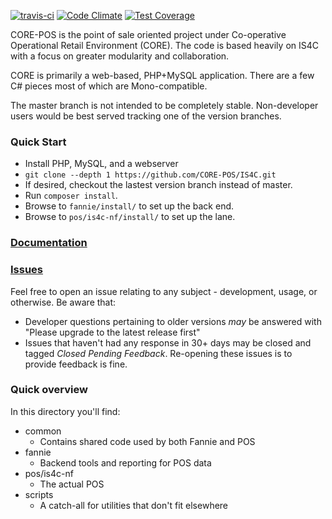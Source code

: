 [![travis-ci](https://travis-ci.org/CORE-POS/IS4C.svg?branch=master)](https://travis-ci.org/CORE-POS/IS4C)
[![Code Climate](https://codeclimate.com/github/CORE-POS/IS4C/badges/gpa.svg)](https://codeclimate.com/github/CORE-POS/IS4C)
[![Test Coverage](https://codeclimate.com/github/CORE-POS/IS4C/badges/coverage.svg)](https://codeclimate.com/github/CORE-POS/IS4C/coverage)

CORE-POS is the point of sale oriented project under Co-operative
Operational Retail Environment (CORE). The code is based heavily 
on IS4C with a focus on greater modularity and collaboration.

CORE is primarily a web-based, PHP+MySQL application. There are
a few C# pieces most of which are Mono-compatible.

The master branch is not intended to be completely stable. 
Non-developer users would be best served tracking one of the
version branches.

### Quick Start
* Install PHP, MySQL, and a webserver
* `git clone --depth 1 https://github.com/CORE-POS/IS4C.git`
* If desired, checkout the lastest version branch instead of master.
* Run `composer install`.
* Browse to `fannie/install/` to set up the back end.
* Browse to `pos/is4c-nf/install/` to set up the lane.

### [Documentation](https://github.com/CORE-POS/IS4C/wiki)

### [Issues](https://github.com/CORE-POS/IS4C/issues)
Feel free to open an issue relating to any subject - development, usage, or otherwise. Be aware that:
* Developer questions pertaining to older versions *may* be answered with "Please upgrade to the latest release first"
* Issues that haven't had any response in 30+ days may be closed and tagged *Closed Pending Feedback*. Re-opening these issues is to provide feedback is fine.

### Quick overview
In this directory you'll find:
* common
  * Contains shared code used by both Fannie and POS
* fannie
  * Backend tools and reporting for POS data
* pos/is4c-nf
  * The actual POS
* scripts
  * A catch-all for utilities that don't fit elsewhere 
